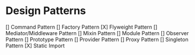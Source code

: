# Design Patterns

[] Command Pattern
[] Factory Pattern
[X] Flyweight Pattern
[] Mediator/Middleware Pattern
[] Mixin Pattern
[] Module Pattern
[] Observer Pattern
[] Prototype Pattern
[] Provider Pattern
[] Proxy Pattern
[] Singleton Pattern
[X] Static Import